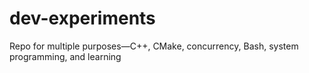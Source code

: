 # dev-experiments
Repo for multiple purposes—C++, CMake, concurrency, Bash, system programming, and learning
